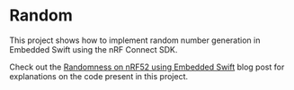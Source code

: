 # Random

This project shows how to implement random number generation in Embedded Swift using the nRF Connect SDK.

Check out the [Randomness on nRF52 using Embedded Swift](https://www.ericbariaux.com/posts/random_nrf52/) blog post for explanations on the code present in this project.